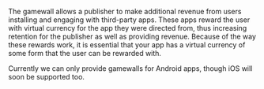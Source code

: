 The gamewall allows a publisher to make additional revenue from users installing and engaging with third-party apps. These apps reward the user with virtual currency for the app they were directed from, thus increasing retention for the publisher as well as providing revenue.
Because of the way these rewards work, it is essential that your app has a virtual currency of some form that the user can be rewarded with.

Currently we can only provide gamewalls for Android apps, though iOS will soon be supported too.